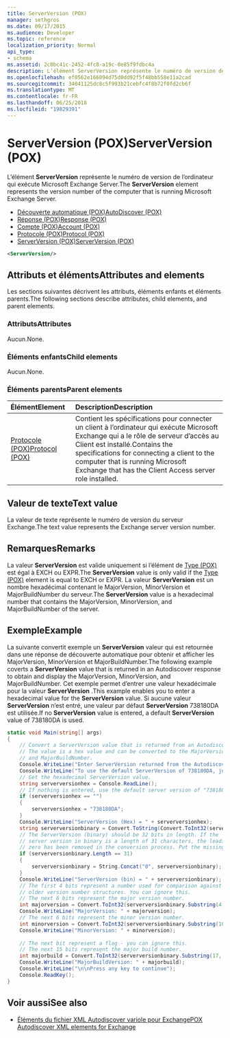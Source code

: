 ```yaml
---
title: ServerVersion (POX)
manager: sethgros
ms.date: 09/17/2015
ms.audience: Developer
ms.topic: reference
localization_priority: Normal
api_type:
- schema
ms.assetid: 2c0bc41c-2452-4fc8-a19c-0e85f9fdbc4a
description: L’élément ServerVersion représente le numéro de version de l’ordinateur qui exécute Microsoft Exchange Server.
ms.openlocfilehash: ef0562e166094d75d0dd92f5f48bb558e11a2cad
ms.sourcegitcommit: 34041125dc8c5f993b21cebfc4f8b72f0fd2cb6f
ms.translationtype: MT
ms.contentlocale: fr-FR
ms.lasthandoff: 06/25/2018
ms.locfileid: "19829391"
---
```

# <a name="serverversion-pox"></a><span data-ttu-id="4ef3f-103">ServerVersion (POX)</span><span class="sxs-lookup"><span data-stu-id="4ef3f-103">ServerVersion (POX)</span></span>

<span data-ttu-id="4ef3f-104">L’élément **ServerVersion** représente le numéro de version de l’ordinateur qui exécute Microsoft Exchange Server.</span><span class="sxs-lookup"><span data-stu-id="4ef3f-104">The **ServerVersion** element represents the version number of the computer that is running Microsoft Exchange Server.</span></span> 
  
- [<span data-ttu-id="4ef3f-105">Découverte automatique (POX)</span><span class="sxs-lookup"><span data-stu-id="4ef3f-105">AutoDiscover (POX)</span></span>](autodiscover-pox.md) 
- [<span data-ttu-id="4ef3f-106">Réponse (POX)</span><span class="sxs-lookup"><span data-stu-id="4ef3f-106">Response (POX)</span></span>](response-pox.md)
- [<span data-ttu-id="4ef3f-107">Compte (POX)</span><span class="sxs-lookup"><span data-stu-id="4ef3f-107">Account (POX)</span></span>](account-pox.md)
- [<span data-ttu-id="4ef3f-108">Protocole (POX)</span><span class="sxs-lookup"><span data-stu-id="4ef3f-108">Protocol (POX)</span></span>](protocol-pox.md)
- [<span data-ttu-id="4ef3f-109">ServerVersion (POX)</span><span class="sxs-lookup"><span data-stu-id="4ef3f-109">ServerVersion (POX)</span></span>](serverversion-pox.md)
  
```xml
<ServerVersion/>
```

## <a name="attributes-and-elements"></a><span data-ttu-id="4ef3f-110">Attributs et éléments</span><span class="sxs-lookup"><span data-stu-id="4ef3f-110">Attributes and elements</span></span>

<span data-ttu-id="4ef3f-111">Les sections suivantes décrivent les attributs, éléments enfants et éléments parents.</span><span class="sxs-lookup"><span data-stu-id="4ef3f-111">The following sections describe attributes, child elements, and parent elements.</span></span>
  
### <a name="attributes"></a><span data-ttu-id="4ef3f-112">Attributs</span><span class="sxs-lookup"><span data-stu-id="4ef3f-112">Attributes</span></span>

<span data-ttu-id="4ef3f-113">Aucun.</span><span class="sxs-lookup"><span data-stu-id="4ef3f-113">None.</span></span>
  
### <a name="child-elements"></a><span data-ttu-id="4ef3f-114">Éléments enfants</span><span class="sxs-lookup"><span data-stu-id="4ef3f-114">Child elements</span></span>

<span data-ttu-id="4ef3f-115">Aucun.</span><span class="sxs-lookup"><span data-stu-id="4ef3f-115">None.</span></span>
  
### <a name="parent-elements"></a><span data-ttu-id="4ef3f-116">Éléments parents</span><span class="sxs-lookup"><span data-stu-id="4ef3f-116">Parent elements</span></span>

|<span data-ttu-id="4ef3f-117">**Élément**</span><span class="sxs-lookup"><span data-stu-id="4ef3f-117">**Element**</span></span>|<span data-ttu-id="4ef3f-118">**Description**</span><span class="sxs-lookup"><span data-stu-id="4ef3f-118">**Description**</span></span>|
|:-----|:-----|
|[<span data-ttu-id="4ef3f-119">Protocole (POX)</span><span class="sxs-lookup"><span data-stu-id="4ef3f-119">Protocol (POX)</span></span>](protocol-pox.md) <br/> |<span data-ttu-id="4ef3f-120">Contient les spécifications pour connecter un client à l’ordinateur qui exécute Microsoft Exchange qui a le rôle de serveur d’accès au Client est installé.</span><span class="sxs-lookup"><span data-stu-id="4ef3f-120">Contains the specifications for connecting a client to the computer that is running Microsoft Exchange that has the Client Access server role installed.</span></span>  <br/> |
   
## <a name="text-value"></a><span data-ttu-id="4ef3f-121">Valeur de texte</span><span class="sxs-lookup"><span data-stu-id="4ef3f-121">Text value</span></span>

<span data-ttu-id="4ef3f-122">La valeur de texte représente le numéro de version du serveur Exchange.</span><span class="sxs-lookup"><span data-stu-id="4ef3f-122">The text value represents the Exchange server version number.</span></span>
  
## <a name="remarks"></a><span data-ttu-id="4ef3f-123">Remarques</span><span class="sxs-lookup"><span data-stu-id="4ef3f-123">Remarks</span></span>

<span data-ttu-id="4ef3f-124">La valeur **ServerVersion** est valide uniquement si l’élément de [Type (POX)](type-pox.md) est égal à EXCH ou EXPR.</span><span class="sxs-lookup"><span data-stu-id="4ef3f-124">The **ServerVersion** value is only valid if the [Type (POX)](type-pox.md) element is equal to EXCH or EXPR.</span></span> <span data-ttu-id="4ef3f-125">La valeur **ServerVersion** est un nombre hexadécimal contenant le MajorVersion, MinorVersion et MajorBuildNumber du serveur.</span><span class="sxs-lookup"><span data-stu-id="4ef3f-125">The **ServerVersion** value is a hexadecimal number that contains the MajorVersion, MinorVersion, and MajorBuildNumber of the server.</span></span> 
  
## <a name="example"></a><span data-ttu-id="4ef3f-126">Exemple</span><span class="sxs-lookup"><span data-stu-id="4ef3f-126">Example</span></span>

<span data-ttu-id="4ef3f-127">La suivante convertit exemple un **ServerVersion** valeur qui est retournée dans une réponse de découverte automatique pour obtenir et afficher les MajorVersion, MinorVersion et MajorBuildNumber.</span><span class="sxs-lookup"><span data-stu-id="4ef3f-127">The following example coverts a **ServerVersion** value that is returned in an Autodiscover response to obtain and display the MajorVersion, MinorVersion, and MajorBuildNumber.</span></span> <span data-ttu-id="4ef3f-128">Cet exemple permet d’entrer une valeur hexadécimale pour la valeur **ServerVersion** .</span><span class="sxs-lookup"><span data-stu-id="4ef3f-128">This example enables you to enter a hexadecimal value for the **ServerVersion** value.</span></span> <span data-ttu-id="4ef3f-129">Si aucune valeur **ServerVersion** n’est entré, une valeur par défaut **ServerVersion** 738180DA est utilisée.</span><span class="sxs-lookup"><span data-stu-id="4ef3f-129">If no **ServerVersion** value is entered, a default **ServerVersion** value of 738180DA is used.</span></span> 
  
```csharp
static void Main(string[] args)
{
    // Convert a ServerVersion value that is returned from an Autodiscover request.
    // The value is a hex value and can be converted to the MajorVersion, MinorVersion,
    // and MajorBuildNumber.
    Console.WriteLine("Enter ServerVersion returned from the Autodiscover (eg. 738180DA) and Enter.");
    Console.WriteLine("To use the default ServerVersion of 738180DA, just hit Enter.");
    // Get the hexadecimal ServerVersion value.
    string serverversionhex = Console.ReadLine();
    // If nothing is entered, use the default server version of "738180DA"
    if (serverversionhex == "")
    {
        serverversionhex = "738180DA";
    }
    Console.WriteLine("ServerVersion (Hex) = " + serverversionhex);
    string serverversionbinary = Convert.ToString(Convert.ToInt32(serverversionhex, 16), 2);
    // The ServerVersion (binary) should be 32 bits in length. If the 
    // server version in binary is a length of 31 characters, the leading
    // zero has been removed in the conversion process. Put the missing zero back.
    if (serverversionbinary.Length == 31)
    {
        serverversionbinary = String.Concat("0", serverversionbinary);
    }
    Console.WriteLine("ServerVersion (bin) = " + serverversionbinary);
    // The first 4 bits represent a number used for comparison against  
    // older version number structures. You can ignore this.
    // The next 6 bits represent the major version number.
    int majorversion = Convert.ToInt32(serverversionbinary.Substring(4, 6), 2);
    Console.WriteLine("MajorVersion: " + majorversion);
    // The next 6 bits represent the minor version number.
    int minorversion = Convert.ToInt32(serverversionbinary.Substring(10, 6), 2);
    Console.WriteLine("MinorVersion: " + minorversion);
    
    // The next bit represent a flag - you can ignore this.
    // The next 15 bits represent the major build number.
    int majorbuild = Convert.ToInt32(serverversionbinary.Substring(17, 15), 2);
    Console.WriteLine("MajorBuildVersion: " + majorbuild);
    Console.WriteLine("\n\nPress any key to continue");
    Console.ReadKey();
}
```

## <a name="see-also"></a><span data-ttu-id="4ef3f-130">Voir aussi</span><span class="sxs-lookup"><span data-stu-id="4ef3f-130">See also</span></span>

- [<span data-ttu-id="4ef3f-131">Éléments du fichier XML Autodiscover variole pour Exchange</span><span class="sxs-lookup"><span data-stu-id="4ef3f-131">POX Autodiscover XML elements for Exchange</span></span>](pox-autodiscover-xml-elements-for-exchange.md)

